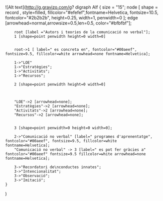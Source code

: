 ![Alt text](http://g.gravizo.com/g?
    digraph Alf {
        size = "15";
        node [ shape = record , style=filled, fillcolor="#efefef",fontname=Helvetica, fontsize=10.5, fontcolor="#2b2b2b", height=0.25, width=1, penwidth=0 ];
        edge [arrowhead=normal,arrowsize=0.5,len=0.5, color="#bfbfbf"];

        root [label ="Autors i teories de la comunicació no verbal"];
        1 [shape=point penwidth height=0 width=0]


        root->1 [ label=" es concreta en", fontcolor="#00aeef", fontsize=9.5, fillcolor=white arrowhead=none fontname=Helvetica];

        1->"LOE" 
        1->"Estratègies";
        1->"Activitats";
        1->"Recursos";

        2 [shape=point penwidth height=0 width=0]



        "LOE"->2 [arrowhead=none]; 
        "Estratègies"->2 [arrowhead=none];
        "Activitats"->2 [arrowhead=none];
        "Recursos"->2 [arrowhead=none];


        3 [shape=point penwidth=0 height=0 width=0];

        2->"Comunicació no verbal" [label=" programes d'aprenentatge", fontcolor="#00aeef", fontsize=9.5, fillcolor=white fontname=Helvetica];
        "Comunicació no verbal" -> 3 [label=" es pot fer gràcies a" fontcolor="#00aeef" fontsize=9.5 fillcolor=white arrowhead=none fontname=Helvetica]; 

        3->"Recordatori de\nconductes innates";
        3->"Intencionalitat";
        3->"Observació";
        3->"Imitació";
    }
)
